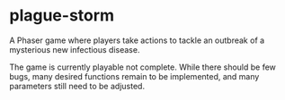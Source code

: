 # plague-storm
A Phaser game where players take actions to tackle an outbreak of a mysterious new infectious disease.

The game is currently playable not complete. While there should be few bugs, many desired functions remain to be implemented, and many parameters still need to be adjusted.

